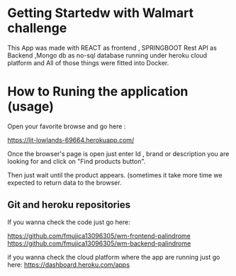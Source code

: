 # Getting Startedw with Walmart challenge 

This App was made with REACT as frontend , SPRINGBOOT Rest API as Backend ,Mongo db as no-sql database running under heroku cloud platform and All of those things were fitted into Docker.

# How to Runing the application (usage)

Open your favorite browse and go here :

https://lit-lowlands-69664.herokuapp.com/

Once the browser's page is open just enter Id , brand or description you are looking for and click on "Find products button". 

Then just wait until the product appears.
(sometimes it take more time we expected to return data to the browser.

## Git and heroku repositories

If you wanna check the code just go here:

https://github.com/fmujica13096305/wm-frontend-palindrome
https://github.com/fmujica13096305/wm-backend-palindrome

if you wanna check the cloud platform where the app are running just go here: 
https://dashboard.heroku.com/apps
